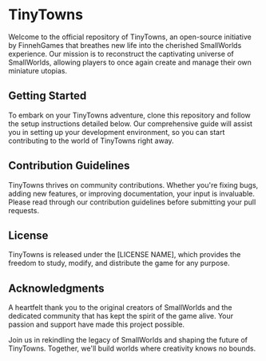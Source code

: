 # TinyTowns

Welcome to the official repository of TinyTowns, an open-source initiative by FinnehGames that breathes new life into the cherished SmallWorlds experience. Our mission is to reconstruct the captivating universe of SmallWorlds, allowing players to once again create and manage their own miniature utopias.

## Getting Started
To embark on your TinyTowns adventure, clone this repository and follow the setup instructions detailed below. Our comprehensive guide will assist you in setting up your development environment, so you can start contributing to the world of TinyTowns right away.

## Contribution Guidelines
TinyTowns thrives on community contributions. Whether you're fixing bugs, adding new features, or improving documentation, your input is invaluable. Please read through our contribution guidelines before submitting your pull requests.

## License
TinyTowns is released under the [LICENSE NAME], which provides the freedom to study, modify, and distribute the game for any purpose.

## Acknowledgments
A heartfelt thank you to the original creators of SmallWorlds and the dedicated community that has kept the spirit of the game alive. Your passion and support have made this project possible.

Join us in rekindling the legacy of SmallWorlds and shaping the future of TinyTowns. Together, we'll build worlds where creativity knows no bounds.
